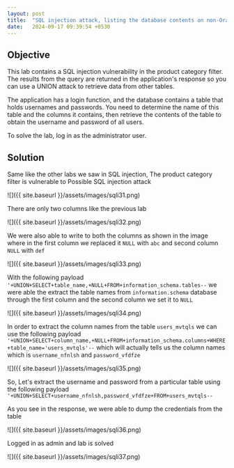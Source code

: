 ```yaml
---
layout: post
title:  "SQL injection attack, listing the database contents on non-Oracle databases"
date:   2024-09-17 09:39:54 +0530
---
```


## Objective 

This lab contains a SQL injection vulnerability in the product category filter. The results from the query are returned in the application's response so you can use a UNION attack to retrieve data from other tables.

The application has a login function, and the database contains a table that holds usernames and passwords. You need to determine the name of this table and the columns it contains, then retrieve the contents of the table to obtain the username and password of all users.

To solve the lab, log in as the administrator user. 

## Solution 

Same like the other labs we saw in SQL injection, The product category filter is vulnerable to Possible SQL injection attack

![]({{ site.baseurl }}/assets/images/sqli31.png)

There are only two columns like the previous lab 

![]({{ site.baseurl }}/assets/images/sqli32.png)

We were also able to write to both the columns as shown in the image where in the first column we replaced it `NULL` with `abc` and second column `NULL` with `def`

![]({{ site.baseurl }}/assets/images/sqli33.png)

With the following payload `'+UNION+SELECT+table_name,+NULL+FROM+information_schema.tables--` we were able the extract the table names from `information.schema` database through the first column and the second column we set it to `NULL` 

![]({{ site.baseurl }}/assets/images/sqli34.png)

In order to extract the column names from the table `users_mvtqls` we can use the following payload `'+UNION+SELECT+column_name,+NULL+FROM+information_schema.columns+WHERE+table_name='users_mvtqls'--` which will actually tells us the column names which is `username_nfnlsh` and `password_vfdfze`

![]({{ site.baseurl }}/assets/images/sqli35.png)

So, Let's extract the username and password from a particular table using the following payload `'+UNION+SELECT+username_nfnlsh,password_vfdfze+FROM+users_mvtqls--`

As you see in the response, we were able to dump the credentials from the table 

![]({{ site.baseurl }}/assets/images/sqli36.png)

Logged in as admin and lab is solved 

![]({{ site.baseurl }}/assets/images/sqli37.png)